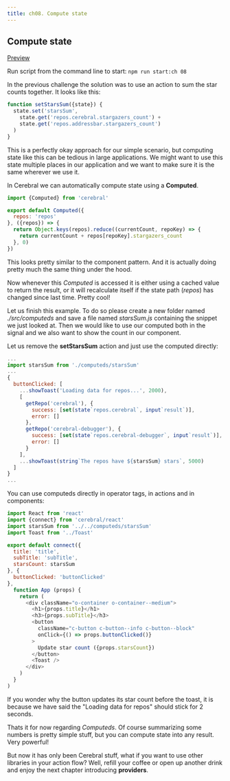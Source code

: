 ```yaml
---
title: ch08. Compute state
---
```


## Compute state

[Preview](08)

Run script from the command line to start:
`npm run start:ch 08`

In the previous challenge the solution was to use an action to sum the star counts together. It looks like this:

```js
function setStarsSum({state}) {
  state.set('starsSum',
    state.get('repos.cerebral.stargazers_count') +
    state.get('repos.addressbar.stargazers_count')
  )
}
```

This is a perfectly okay approach for our simple scenario, but computing state like this can be tedious in large applications. We might want to use this state multiple places in our application and we want to make sure it is the same wherever we use it.

In Cerebral we can automatically compute state using a **Computed**.

```js
import {Computed} from 'cerebral'

export default Computed({
  repos: 'repos'
}, ({repos}) => {
  return Object.keys(repos).reduce((currentCount, repoKey) => {
    return currentCount + repos[repoKey].stargazers_count
  }, 0)
})
```
This looks pretty similar to the component pattern. And it is actually doing pretty much the same thing under the hood.

Now whenever this *Computed* is accessed it is either using a cached value to return the result, or it will recalculate itself if the state path (*repos*) has changed since last time. Pretty cool!

Let us finish this example. To do so please create a new folder named *./src/computeds* and save a file named *starsSum.js* containing the snippet we just looked at. Then we would like to use our computed both in the signal and we also want to show the count in our component.

Let us remove the **setStarsSum** action and just use the computed directly:

```js
...
import starsSum from './computeds/starsSum'
...
{
  buttonClicked: [
    ...showToast('Loading data for repos...', 2000),
    [
      getRepo('cerebral'), {
        success: [set(state`repos.cerebral`, input`result`)],
        error: []
      },
      getRepo('cerebral-debugger'), {
        success: [set(state`repos.cerebral-debugger`, input`result`)],
        error: []
      }
    ],
    ...showToast(string`The repos have ${starsSum} stars`, 5000)
  ]
}
...
```

You can use computeds directly in operator tags, in actions and in components:

```js
import React from 'react'
import {connect} from 'cerebral/react'
import starsSum from '../../computeds/starsSum'
import Toast from '../Toast'

export default connect({
  title: 'title',
  subTitle: 'subTitle',
  starsCount: starsSum
}, {
  buttonClicked: 'buttonClicked'
},
  function App (props) {
    return (
      <div className="o-container o-container--medium">
        <h1>{props.title}</h1>
        <h3>{props.subTitle}</h3>
        <button
          className="c-button c-button--info c-button--block"
          onClick={() => props.buttonClicked()}
        >
          Update star count ({props.starsCount})
        </button>
        <Toast />
      </div>
    )
  }
)
```
If you wonder why the button updates its star count before the toast, it is because we have said the "Loading data for repos" should stick for 2 seconds.

Thats it for now regarding *Computeds*. Of course summarizing some numbers is pretty simple stuff, but you can compute state into any result. Very powerful!

But now it has only been Cerebral stuff, what if you want to use other libraries in your action flow? Well, refill your coffee or open up another drink and enjoy the next chapter introducing **providers**.
